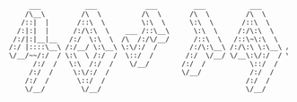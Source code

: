 
<!--
**mojtabavi/mojtabavi** is a ✨ _special_ ✨ repository because its `README.md` (this file) appears on your GitHub profile.

Here are some ideas to get you started:

- 🔭 I’m currently working on ...
- 🌱 I’m currently learning ...
- 👯 I’m looking to collaborate on ...
- 🤔 I’m looking for help with ...
- 💬 Ask me about ...
- 📫 How to reach me: ...
- 😄 Pronouns: ...
- ⚡ Fun fact: ...
-->
```txt
      ___           ___            ___         ___           ___           ___           ___           ___                 
     /\__\         /\  \          /\  \       /\  \         /\  \         /\  \         /\  \         /\__\          ___   
    /::|  |       /::\  \         \:\  \      \:\  \       /::\  \       /::\  \       /::\  \       /:/  /         /\  \  
   /:|:|  |      /:/\:\  \    ___ /::\__\      \:\  \     /:/\:\  \     /:/\:\  \     /:/\:\  \     /:/  /          \:\  \ 
  /:/|:|__|__   /:/  \:\  \  /\  /:/\/__/      /::\  \   /::\~\:\  \   /::\~\:\__\   /::\~\:\  \   /:/__/  ___      /::\__\
 /:/ |::::\__\ /:/__/ \:\__\ \:\/:/  /        /:/\:\__\ /:/\:\ \:\__\ /:/\:\ \:|__| /:/\:\ \:\__\  |:|  | /\__\  __/:/\/__/
 \/__/~~/:/  / \:\  \ /:/  /  \::/  /        /:/  \/__/ \/__\:\/:/  / \:\~\:\/:/  / \/__\:\/:/  /  |:|  |/:/  / /\/:/  /   
       /:/  /   \:\  /:/  /    \/__/        /:/  /           \::/  /   \:\ \::/  /       \::/  /   |:|__/:/  /  \::/__/    
      /:/  /     \:\/:/  /                  \/__/            /:/  /     \:\/:/  /        /:/  /     \::::/__/    \:\__\    
     /:/  /       \::/  /                                   /:/  /       \::/__/        /:/  /       ~~~~         \/__/    
     \/__/         \/__/                                    \/__/         ~~            \/__/                              
```
                                                                  
                                                                  
